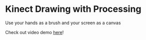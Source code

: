 # Kinect Drawing with Processing

Use your hands as a brush and your screen as a canvas 

Check out video demo [here](https://www.youtube.com/watch?v=49jYEoLiVbc)!
